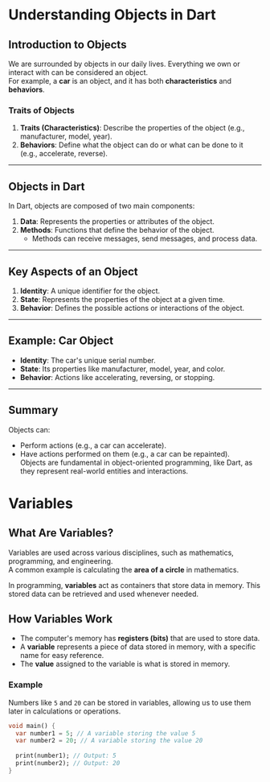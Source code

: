 # Understanding Objects in Dart

## Introduction to Objects
We are surrounded by objects in our daily lives. Everything we own or interact with can be considered an object.  
For example, a **car** is an object, and it has both **characteristics** and **behaviors**.

### Traits of Objects
1. **Traits (Characteristics)**: Describe the properties of the object (e.g., manufacturer, model, year).
2. **Behaviors**: Define what the object can do or what can be done to it (e.g., accelerate, reverse).

---

## Objects in Dart
In Dart, objects are composed of two main components:
1. **Data**: Represents the properties or attributes of the object.
2. **Methods**: Functions that define the behavior of the object.
   - Methods can receive messages, send messages, and process data.

---

## Key Aspects of an Object
1. **Identity**: A unique identifier for the object.
2. **State**: Represents the properties of the object at a given time.
3. **Behavior**: Defines the possible actions or interactions of the object.

---

## Example: Car Object
- **Identity**: The car's unique serial number.
- **State**: Its properties like manufacturer, model, year, and color.
- **Behavior**: Actions like accelerating, reversing, or stopping.

---

## Summary
Objects can:
- Perform actions (e.g., a car can accelerate).
- Have actions performed on them (e.g., a car can be repainted).  
Objects are fundamental in object-oriented programming, like Dart, as they represent real-world entities and interactions.


# Variables

## What Are Variables?
Variables are used across various disciplines, such as mathematics, programming, and engineering.  
A common example is calculating the **area of a circle** in mathematics.

In programming, **variables** act as containers that store data in memory. This stored data can be retrieved and used whenever needed.

## How Variables Work
- The computer's memory has **registers (bits)** that are used to store data.
- A **variable** represents a piece of data stored in memory, with a specific name for easy reference.
- The **value** assigned to the variable is what is stored in memory.

### Example
Numbers like `5` and `20` can be stored in variables, allowing us to use them later in calculations or operations.

```dart
void main() {
  var number1 = 5; // A variable storing the value 5
  var number2 = 20; // A variable storing the value 20
  
  print(number1); // Output: 5
  print(number2); // Output: 20
}
